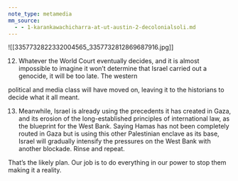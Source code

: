 ```yaml
---
note_type: metamedia
mm_source:
  - - 1-karankawachicharra-at-ut-austin-2-decolonialsoli.md
---
```


![[3357732822332004565_3357732812869687916.jpg]]

12. Whatever the World Court eventually
decides, and it is almost impossible to imagine it
won’t determine that Israel carried out a
genocide, it will be too late. The western

political and media class will have moved on,
leaving it to the historians to decide what it all
meant.

13. Meanwhile, Israel is already using the
precedents it has created in Gaza, and its
erosion of the long-established principles of
international law, as the blueprint for the West
Bank. Saying Hamas has not been completely
routed in Gaza but is using this other Palestinian
enclave as its base, Israel will gradually intensify
the pressures on the West Bank with another
blockade. Rinse and repeat.

That’s the likely plan. Our job is to do everything
in our power to stop them making it a reality.


